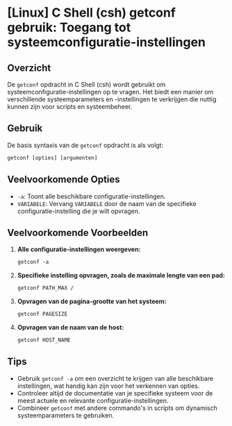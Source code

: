 # [Linux] C Shell (csh) getconf gebruik: Toegang tot systeemconfiguratie-instellingen

## Overzicht
De `getconf` opdracht in C Shell (csh) wordt gebruikt om systeemconfiguratie-instellingen op te vragen. Het biedt een manier om verschillende systeemparameters en -instellingen te verkrijgen die nuttig kunnen zijn voor scripts en systeembeheer.

## Gebruik
De basis syntaxis van de `getconf` opdracht is als volgt:

```csh
getconf [opties] [argumenten]
```

## Veelvoorkomende Opties
- `-a`: Toont alle beschikbare configuratie-instellingen.
- `VARIABELE`: Vervang `VARIABELE` door de naam van de specifieke configuratie-instelling die je wilt opvragen.

## Veelvoorkomende Voorbeelden

1. **Alle configuratie-instellingen weergeven:**
   ```csh
   getconf -a
   ```

2. **Specifieke instelling opvragen, zoals de maximale lengte van een pad:**
   ```csh
   getconf PATH_MAX /
   ```

3. **Opvragen van de pagina-grootte van het systeem:**
   ```csh
   getconf PAGESIZE
   ```

4. **Opvragen van de naam van de host:**
   ```csh
   getconf HOST_NAME
   ```

## Tips
- Gebruik `getconf -a` om een overzicht te krijgen van alle beschikbare instellingen, wat handig kan zijn voor het verkennen van opties.
- Controleer altijd de documentatie van je specifieke systeem voor de meest actuele en relevante configuratie-instellingen.
- Combineer `getconf` met andere commando's in scripts om dynamisch systeemparameters te gebruiken.